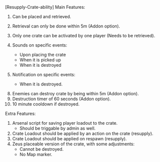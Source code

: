 [Resupply-Crate-ability]
Main Features:
1)  Can be placed and retrieved.
2)  Retrieval can only be done within 5m (Addon option).
3)  Only one crate can be activated by one player (Needs to be retrieved).
4)  Sounds on specific events:
     - Upon placing the crate
     - When it is picked up
     - When it is destroyed

5)  Notification on specific events:
     - When it is destroyed.

<!-- 6)  3D marker visible to all players within a certain distance (Addon option?). -->
<!-- 7)  Map marker visible to all players. -->
8)  Enemies can destroy crate by being within 5m (Addon option).
9)  Destruction timer of 60 seconds (Addon option).
10) 10 minute cooldown if destroyed.

Extra Features:
1) Arsenal script for saving player loadout to the crate.
    - Should be triggable by admin as well.
2) Crate Loadout should be applied by an action on the crate (resupply).
3) Crate Loadout should be applied on respawn (resupply).
4) Zeus placeable version of the crate, with some adjustments:
    - Cannot be destroyed.
    - No Map marker.

